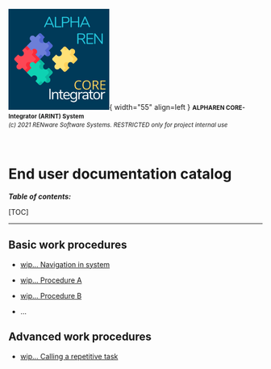 ![arint_logo](../../pictures/arint_logo.png){ width="55" align=left }
<small markdown>**ALPHAREN CORE-Integrator (ARINT) System**<br>
*(c) 2021 RENware Software Systems. RESTRICTED only for project internal use*
</small><br><br><br>


# End user documentation catalog


***Table of contents:***

[TOC]

***





## Basic work procedures

* [wip... Navigation in system](../../wip.md) <!-- #TODO make me and list in mkdoms.yml nav to go in PDF ... -->

* [wip... Procedure A](../../wip.md) <!-- #TODO make me and list in mkdoms.yml nav to go in PDF ... -->

* [wip... Procedure B](../../wip.md) <!-- #TODO make me and list in mkdoms.yml nav to go in PDF ... -->

* ...

## Advanced work procedures

* [wip... Calling a repetitive task](../../wip.md) <!-- #TODO make me and list in mkdoms.yml nav to go in PDF ... -->



